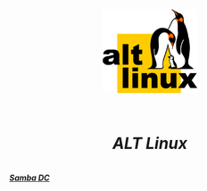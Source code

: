 <br/>
<p align="center">
<img src="./Alt_Logo.png" width="170" height="150"/>
</p><br/>
<h1 align="Center"><i>ALT Linux</i></h1>
 <br/>
<i> <a href="https://github.com/dimoroz772/Linux_ALT/blob/main/Samba_DC"><b>Samba DC</b></a><br/><i/>
